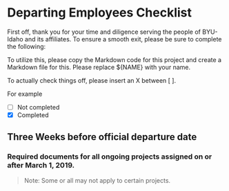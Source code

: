 # Departing Employees Checklist

First off, thank you for your time and diligence serving the people of BYU-Idaho and its affiliates. To ensure a smooth exit, please be sure to complete the following:

To utilize this, please copy the Markdown code for this project and create a Markdown file for this. Please replace ${NAME} with your name.

To actually check things off, please insert an X between [ ].

For example
- [ ] Not completed
- [X] Completed

## Three Weeks before official departure date

### Required documents for all ongoing projects assigned on or after March 1, 2019.

> Note: Some or all may not apply to certain projects.
<!-- Videotape a demo/explanation of projects that only runs ~1 or 2 times a semester>

<!-- Do this by project instead of documents ->
- [ ] *Approved* Project Capture document(s). Reach out to the leads for assistance if this step is not completed before the next two checkboxs.
    - [ ] Project 1
    - [ ] Project 2 
- [ ] Key Components document(s)
    - [ ] Project 1
    - [ ] Project 2
- [ ] Full Design document(s), if Proof of Concept/Learning phase has already been completed.
    - [ ] Project 1
    - [ ] Project 2


### Project Documentation
- [ ] README.md properly filled out for each project worked on.
- [ ] Projects worked on and currently working on are on the Project Board.
- [ ] All of the projects are sufficiently commented according to the coding guidelines set forth by Josh.

### Project Transition
- [ ] Reach out to Josh for names of employee(s) that will be taking over your project. <!-- Come up with a list of names that will take over the project and reach out to josh for approval ->
- [ ] Share your knowledge and explain the design/code of the project(s) with the employees that will be taking over. 
- [ ] Send an e-mail to each stakeholder for the projects to inform them of the developer change.
    - [ ] Project 1
    - [ ] Project 2
- [ ] Continue development with the new employee to ensure a smooth project handover.

### Schedule Exit Interview with Josh and/or Leads

> The main purposes of this meeting is to ensure that all loose ends are tied up, and to provide quality feedback both ways to help improve the office and you as an employee. You can also ask Josh and/or the leads for letters of recommendation. 

- [ ] Send out an outlook meeting invitation to meet with Josh and/or Leads. This meeting must happen on or before the last day of work.

## Last day

### Required documents for all projects assigned on or after March 1, 2019

### Project Transition
- [ ] The employee taking over is ready and comfortable to take over the project. He or she clearly understands the requirements and the definition of done for the project.
- [ ] Finish up your development portion and everything is commented.

-----------------------

## Josh/Leads Responsibilites
> This happens after the employee's final day. Some may not apply and may be removed.

- [ ] Remove employee from BYU-Idaho Tech Ops Github organization
- [ ] Remove employee from Team Google Drive.
- [ ] Complete process to revoke CCT account 
- [ ] Remove employee from Slack.
- [ ] Update work schedule
- [ ] Change passwords to systems that the employee may have access to
<!-- Pluralsight, tech ops admin roles, visual studio license, roles for TFS, toolbox, workday -->

<!-- Hiring/Exit checklist -- enter/undo checklist --- ryan's idea --> 
